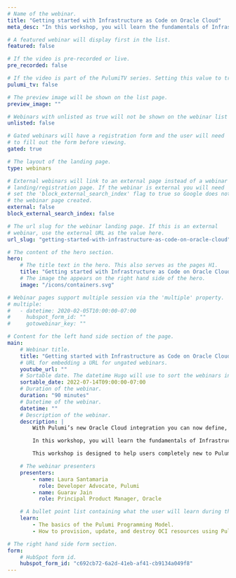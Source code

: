 ```yaml
---
# Name of the webinar.
title: "Getting started with Infrastructure as Code on Oracle Cloud"
meta_desc: "In this workshop, you will learn the fundamentals of Infrastructure as Code through a guided exercise where you will provision infrastructure on Oracle Cloud."

# A featured webinar will display first in the list.
featured: false

# If the video is pre-recorded or live.
pre_recorded: false

# If the video is part of the PulumiTV series. Setting this value to true will list the video in the "PulumiTV" section.
pulumi_tv: false

# The preview image will be shown on the list page.
preview_image: ""

# Webinars with unlisted as true will not be shown on the webinar list
unlisted: false

# Gated webinars will have a registration form and the user will need
# to fill out the form before viewing.
gated: true

# The layout of the landing page.
type: webinars

# External webinars will link to an external page instead of a webinar
# landing/registration page. If the webinar is external you will need
# set the 'block_external_search_index' flag to true so Google does not index
# the webinar page created.
external: false
block_external_search_index: false

# The url slug for the webinar landing page. If this is an external
# webinar, use the external URL as the value here.
url_slug: "getting-started-with-infrastructure-as-code-on-oracle-cloud"

# The content of the hero section.
hero:
    # The title text in the hero. This also serves as the pages H1.
    title: "Getting started with Infrastructure as Code on Oracle Cloud"
    # The image the appears on the right hand side of the hero.
    image: "/icons/containers.svg"

# Webinar pages support multiple session via the 'multiple' property.
# multiple:
#   - datetime: 2020-02-05T10:00:00-07:00
#     hubspot_form_id: ""
#     gotowebinar_key: ""

# Content for the left hand side section of the page.
main:
    # Webinar title.
    title: "Getting started with Infrastructure as Code on Oracle Cloud"
    # URL for embedding a URL for ungated webinars.
    youtube_url: ""
    # Sortable date. The datetime Hugo will use to sort the webinars in date order.
    sortable_date: 2022-07-14T09:00:00-07:00
    # Duration of the webinar.
    duration: "90 minutes"
    # Datetime of the webinar.
    datetime: ""
    # Description of the webinar.
    description: |
        With Pulumi’s new Oracle Cloud integration you can now define, deploy, and manage OCI resources using your favorite programming languages including JavaScript/TypeScript, Python, C#/.NET, and Golang.

        In this workshop, you will learn the fundamentals of Infrastructure as Code through a guided exercise using Pulumi’s infrastructure as code platform, where you can use familiar programming languages to provision infrastructure on any cloud.

        This workshop is designed to help users completely new to Pulumi to become familiar with the core concepts to be effective with the Pulumi Infrastructure as Code platform. We will guide you through the Pulumi platform with diagrams and hands-on exercises to help you understand the building blocks available in Pulumi.

    # The webinar presenters
    presenters:
        - name: Laura Santamaria
          role: Developer Advocate, Pulumi
        - name: Guarav Jain
          role: Principal Product Manager, Oracle

    # A bullet point list containing what the user will learn during the webinar.
    learn:
        - The basics of the Pulumi Programming Model.
        - How to provision, update, and destroy OCI resources using Pulumi.

# The right hand side form section.
form:
    # HubSpot form id.
    hubspot_form_id: "c692cb72-6a2d-41eb-af41-cb9134a049f8"
---
```

